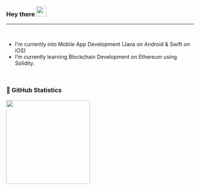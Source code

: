 ### Hey there <img src="https://media.giphy.com/media/hvRJCLFzcasrR4ia7z/giphy.gif" width="27px">

<hr>

<!-- <a href="https://twitter.com/GeetanshAtrey">
  <img align="left" alt="@GeetanshAtrey" width="22px" src="https://raw.githubusercontent.com/peterthehan/peterthehan/master/assets/twitter.svg" />
</a>

<a href="https://www.linkedin.com/in/geetanshatrey/">
  <img align="left" alt="Geetansh's LinkedIn" width="22px" src="https://raw.githubusercontent.com/peterthehan/peterthehan/master/assets/linkedin.svg" />
</a> -->


<br>


- I'm currently into Mobile App Development (Java on Android & Swift on iOS)
- I’m currently learning Blockchain Development on Ethereum using Solidity.



<!--
**geetanshatrey/geetanshatrey** is a ✨ _special_ ✨ repository because its `README.md` (this file) appears on your GitHub profile.

Here are some ideas to get you started:

- 🔭 I’m currently working on ....
- 🌱 I’m currently learning ....
- 👯 I’m looking to collaborate on ...
- 🤔 I’m looking for help with ...
- 💬 Ask me about ...
- 📫 How to reach me: ...
- 😄 Pronouns: ...
- ⚡ Fun fact: ...
-->
<br>

### 🚀 GitHub Statistics

<p align="left">
    <img
        height="225em"
        src="https://github-readme-streak-stats.herokuapp.com?user=geetanshatrey&theme=elegant&date_format=M%20j%5B%2C%20Y%5D"
    />
</p>

<!-- [![Top Langs](https://github-readme-stats.vercel.app/api/top-langs/?username=geetanshatrey&layout=compact)](https://github.com/geetanshatrey/github-readme-stats)

<img src="https://github-readme-streak-stats.herokuapp.com/?user=geetanshatrey">

[![GitHub Streak](https://github-readme-streak-stats.herokuapp.com?user=geetanshatrey&theme=elegant&date_format=M%20j%5B%2C%20Y%5D)](https://git.io/streak-stats)

 -->
